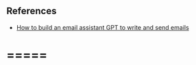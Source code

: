 ## References
- [How to build an email assistant GPT to write and send emails](https://zapier.com/blog/how-to-build-custom-email-assistant-gpt/)

=====
=====

